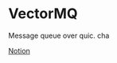 # VectorMQ

Message queue over quic. cha

[Notion](https://www.notion.so/Message-Broker-with-QUIC-51dcb1b8a2ac46b388397e0164d5816d)
